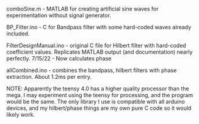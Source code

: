 comboSine.m - MATLAB for creating artificial sine waves for experimentation without signal generator. 

BP_Filter.ino - C for Bandpass filter with some hard-coded waves already included.

FilterDesignManual.ino - original C file for Hilbert filter with hard-coded coefficient values. Replicates MATLAB output (and documentation) nearly perfectly. 7/15/22 - Now calculates phase

allCombined.ino - combines the bandpass, hilbert filters with phase extraction. About 1.2ms per entry.

NOTE: Apparently the teensy 4.0 has a higher quality processor than the mega. I may experiment using the teensy for processing, and the program would be the same. The only library I use is compatible with all arduino devices, and my hilbert/phase things are my own pure C code so it would likely work. 
